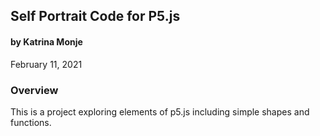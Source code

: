 ## Self Portrait Code for P5.js
#### by Katrina Monje
February 11, 2021


### Overview
This is a project exploring elements of p5.js including simple shapes and functions.

